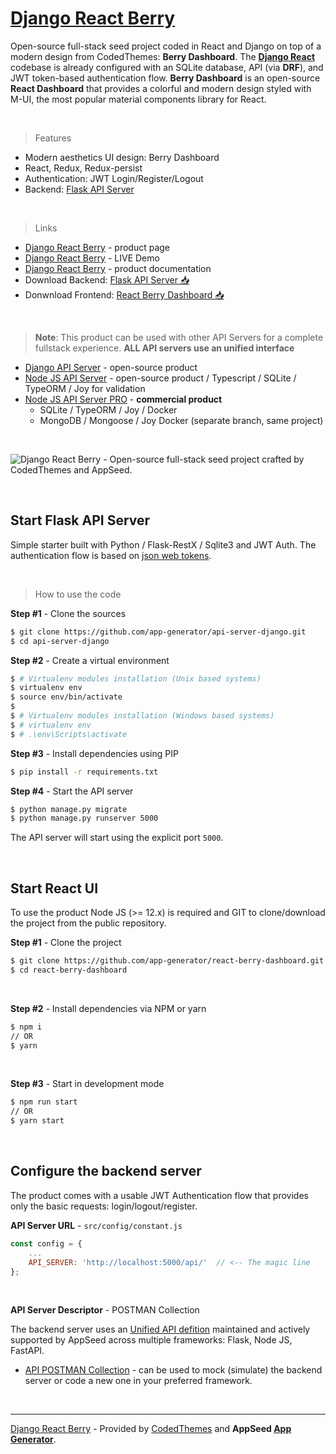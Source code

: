 # [Django React Berry](https://appseed.us/product/django-react-berry-dashboard)

Open-source full-stack seed project coded in React and Django on top of a modern design from CodedThemes: **Berry Dashboard**. The **[Django React](https://appseed.us/product/flask-react-berry-dashboard)** codebase is already configured with an SQLite database, API (via **DRF**), and JWT token-based authentication flow. **Berry Dashboard** is an open-source **React Dashboard** that provides a colorful and modern design styled with M-UI, the most popular material components library for React.

<br />

> Features

- Modern aesthetics UI design: Berry Dashboard
- React, Redux, Redux-persist
- Authentication: JWT Login/Register/Logout
- Backend: [Flask API Server](https://github.com/app-generator/api-server-flask) 

<br />

> Links

- [Django React Berry](https://appseed.us/product/django-react-berry-dashboard) - product page
- [Django React Berry](https://django-react-berry-dashboard.appseed-srv1.com/) - LIVE Demo
- [Django React Berry](https://docs.appseed.us/products/react/django-berry-dashboard) - product documentation
- Download Backend: [Flask API Server 📥](https://github.com/app-generator/api-server-flask/archive/refs/heads/main.zip)
- Donwnload Frontend: [React Berry Dashboard 📥](https://github.com/app-generator/react-berry-dashboard/archive/refs/heads/main.zip)  

<br >

> **Note**: This product can be used with other API Servers for a complete fullstack experience. **ALL API servers use an unified interface**

- [Django API Server](https://github.com/app-generator/api-server-django) - open-source product
- [Node JS API Server](https://github.com/app-generator/api-server-nodejs) - open-source product / Typescript / SQLite / TypeORM / Joy for validation
- [Node JS API Server PRO](https://github.com/app-generator/api-server-nodejs-pro) - **commercial product**
    - SQLite / TypeORM / Joy / Docker
    - MongoDB / Mongoose / Joy Docker (separate branch, same project)

<br />

![Django React Berry - Open-source full-stack seed project crafted by CodedThemes and AppSeed.](https://user-images.githubusercontent.com/51070104/124934742-aa392300-e00d-11eb-83bf-28d8b8704ec8.png)

<br />

## Start Flask API Server

Simple starter built with Python / Flask-RestX / Sqlite3 and JWT Auth. The authentication flow is based on [json web tokens](https://jwt.io).

<br />

> How to use the code

**Step #1** -  Clone the sources

```bash
$ git clone https://github.com/app-generator/api-server-django.git
$ cd api-server-django
```

**Step #2** - Create a virtual environment

```bash
$ # Virtualenv modules installation (Unix based systems)
$ virtualenv env
$ source env/bin/activate
$
$ # Virtualenv modules installation (Windows based systems)
$ # virtualenv env
$ # .\env\Scripts\activate
```

**Step #3** - Install dependencies using PIP

```bash
$ pip install -r requirements.txt
```

**Step #4** - Start the API server

```bash
$ python manage.py migrate
$ python manage.py runserver 5000
```

The API server will start using the explicit port `5000`.

<br />

## Start React UI 

To use the product Node JS (>= 12.x) is required and GIT to clone/download the project from the public repository.

**Step #1** - Clone the project

```bash
$ git clone https://github.com/app-generator/react-berry-dashboard.git
$ cd react-berry-dashboard
```

<br >

**Step #2** - Install dependencies via NPM or yarn

```bash
$ npm i
// OR
$ yarn
```

<br />

**Step #3** - Start in development mode

```bash
$ npm run start 
// OR
$ yarn start
```

<br />

## Configure the backend server

The product comes with a usable JWT Authentication flow that provides only the basic requests: login/logout/register. 

**API Server URL** - `src/config/constant.js` 

```javascript
const config = {
    ...
    API_SERVER: 'http://localhost:5000/api/'  // <-- The magic line
};
```

<br />

**API Server Descriptor** - POSTMAN Collection

The backend server uses an [Unified API defition](https://docs.appseed.us/boilerplate-code/api-server/api-unified-definition) maintained and actively supported by AppSeed across multiple frameworks: Flask, Node JS, FastAPI.

- [API POSTMAN Collection](https://github.com/app-generator/api-unified-definition/blob/main/api.postman_collection.json) - can be used to mock (simulate) the backend server or code a new one in your preferred framework. 

<br />

---
[Django React Berry](https://appseed.us/product/django-react-berry-dashboard) - Provided by [CodedThemes](https://codedthemes.com/) and **AppSeed [App Generator](https://appseed.us/app-generator)**.
